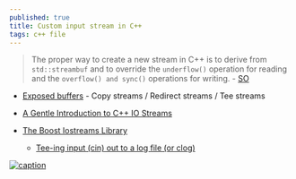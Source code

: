 ```yaml
---
published: true
title: Custom input stream in C++
tags: c++ file
---
```

> The proper way to create a new stream in C++ is to derive from `std::streambuf` and to override the `underflow()` operation for reading and the `overflow() and sync()` operations for writing. - [SO](https://stackoverflow.com/questions/14086417/how-to-write-custom-input-stream-in-c)

- [Exposed buffers](http://wordaligned.org/articles/cpp-streambufs) - Copy streams / Redirect streams / Tee streams

- [A Gentle Introduction to C++ IO Streams](https://www.cprogramming.com/tutorial/c++-iostreams.html)

- [The Boost Iostreams Library](https://www.boost.org/doc/libs/1_70_0/libs/iostreams/doc/index.html)
	- [Tee-ing input (cin) out to a log file (or clog)](https://stackoverflow.com/questions/998072/tee-ing-input-cin-out-to-a-log-file-or-clog)
    
[![caption](https://upload.cppreference.com/mwiki/images/7/75/std-streambuf.svg)](https://en.cppreference.com/w/cpp/io/basic_streambuf)
